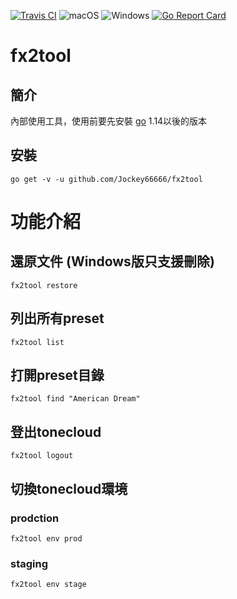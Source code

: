 [![Travis CI](https://travis-ci.org/Jockey66666/fx2tool.svg?branch=master)](https://travis-ci.org/Jockey66666/fx2tool)
![macOS](https://github.com/Jockey66666/fx2tool/workflows/macOS/badge.svg)
![Windows](https://github.com/Jockey66666/fx2tool/workflows/Windows/badge.svg)
[![Go Report Card](https://goreportcard.com/badge/github.com/jockey66666/fx2tool)](https://goreportcard.com/report/github.com/jockey66666/fx2tool)


# fx2tool
## 簡介
內部使用工具，使用前要先安裝 [go](https://golang.org/) 1.14以後的版本

## 安裝
```
go get -v -u github.com/Jockey66666/fx2tool
```

# 功能介紹
## 還原文件 (Windows版只支援刪除)
```
fx2tool restore
```

## 列出所有preset
```
fx2tool list
```

## 打開preset目錄
```
fx2tool find "American Dream"
```

## 登出tonecloud
```
fx2tool logout
```

## 切換tonecloud環境
### prodction
```
fx2tool env prod
```

### staging
```
fx2tool env stage
```
